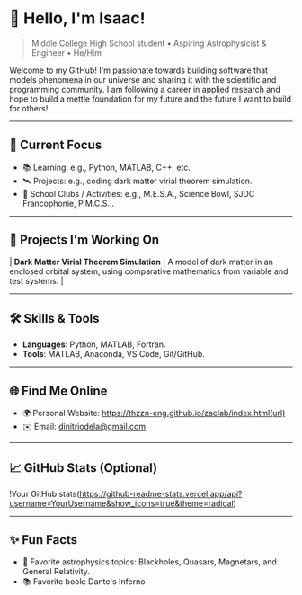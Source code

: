 # 🌌 Hello, I'm Isaac!

> Middle College High School student • Aspiring Astrophysicist & Engineer • He/Him

Welcome to my GitHub! I'm passionate towards building software that models phenomena in our universe and sharing it with the scientific and programming community. I am following a career in applied research and hope to build a mettle foundation for my future and the future I want to build for others!

---

## 🔭 Current Focus

- 📚 Learning: e.g., Python, MATLAB, C++, etc.
- 🛰️ Projects: e.g., coding dark matter virial theorem simulation.
- 📓 School Clubs / Activities: e.g., M.E.S.A., Science Bowl, SJDC Francophonie, P.M.C.S. .

---

## 🚀 Projects I'm Working On

| **Dark Matter Virial Theorem Simulation** | A model of dark matter in an enclosed orbital system, using comparative mathematics from variable and test systems. |

---

## 🛠️ Skills & Tools

- **Languages**: Python, MATLAB, Fortran.
- **Tools**: MATLAB, Anaconda, VS Code, Git/GitHub.

---

## 🌐 Find Me Online

- 🌍 Personal Website: https://thzzn-eng.github.io/zaclab/index.html(url)
- ✉️ Email: dinitriodela@gmail.com

---

## 📈 GitHub Stats (Optional)

!Your GitHub stats(https://github-readme-stats.vercel.app/api?username=YourUsername&show_icons=true&theme=radical)

---

## ✨ Fun Facts

- 🌠 Favorite astrophysics topics: Blackholes, Quasars, Magnetars, and General Relativity.
- 📚 Favorite book: Dante's Inferno
